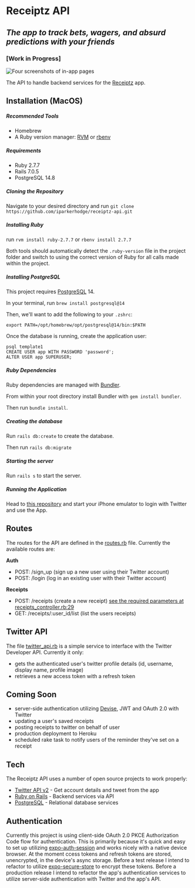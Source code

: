 # Receiptz API
## _The app to track bets, wagers, and absurd predictions with your friends_
### [Work in Progress]

![Four screenshots of in-app pages](https://i.ibb.co/c1Ddbp3/Untitled-design.jpg)

The API to handle backend services for the [Receiptz](https://github.com/iparkerhodge/receiptz) app.

## Installation (MacOS)
##### Recommended Tools
- Homebrew
- A Ruby version manager: [RVM](http://rvm.io) or [rbenv](https://github.com/rbenv/rbenv)

##### Requirements
- Ruby 2.7.7
- Rails 7.0.5
- PostgreSQL 14.8

##### Cloning the Repository
Navigate to your desired directory and run `git clone https://github.com/iparkerhodge/receiptz-api.git`

##### Installing Ruby
run `rvm install ruby-2.7.7` or `rbenv install 2.7.7`

Both tools should automatically detect the `.ruby-version` file in the project folder and switch to
using the correct version of Ruby for all calls made within the project.

##### Installing PostgreSQL
This project requires [PostgreSQL](https://www.postgresql.org) 14.

In your terminal, run `brew install postgresql@14`

Then, we'll want to add the following to your `.zshrc`:

```
export PATH=/opt/homebrew/opt/postgresql@14/bin:$PATH
```

Once the database is running, create the application user:
```
psql template1
CREATE USER app WITH PASSWORD 'password';
ALTER USER app SUPERUSER;
```

##### Ruby Dependencies
Ruby dependencies are managed with [Bundler](https://bundler.io/).

From within your root directory install Bundler with `gem install bundler`.

Then run `bundle install`.

##### Creating the database
Run `rails db:create` to create the database.

Then run `rails db:migrate`

##### Starting the server
Run `rails s` to start the server.

##### Running the Application
Head to [this repository](https://github.com/iparkerhodge/receiptz) and start your iPhone emulator to login with Twitter and use the App.

## Routes
The routes for the API are defined in the [routes.rb](config/routes.rb) file. Currently the available routes are:

**Auth**
- POST: /sign_up (sign up a new user using their Twitter account)
- POST: /login (log in an existing user with their Twitter account)

**Receipts**
- POST: /receipts (create a new receipt) [see the required parameters at receipts_controller.rb:29](app/controllers/receipts_controller.rb)
- GET: /receipts/:user_id/list (list the users receipts)

## Twitter API
The file [twitter_api.rb](app/services/twitter_api.rb) is a simple service to interface with the Twitter Developer API. Currently it only:
- gets the authenticated user's twitter profile details (id, username, display name, profile image)
- retrieves a new access token with a refresh token

## Coming Soon
- server-side authentication utilizing [Devise](https://github.com/heartcombo/devise), JWT and OAuth 2.0 with Twitter
- updating a user's saved receipts
- posting receipts to twitter on behalf of user
- production deployment to Heroku
- scheduled rake task to notify users of the reminder they've set on a receipt

## Tech

The Receiptz API uses a number of open source projects to work properly:

- [Twitter API v2](https://developer.twitter.com/en/docs/twitter-api) - Get account details and tweet from the app
- [Ruby on Rails](https://rubyonrails.org/) - Backend services via API
- [PostgreSQL](https://www.postgresql.org/) - Relational database services

## Authentication
Currently this project is using client-side OAuth 2.0 PKCE Authorization Code flow for authentication. This is primarily because it's quick and easy to set up utilizing [expo-auth-session](https://docs.expo.dev/versions/latest/sdk/auth-session) and works nicely with a native device browser. At the moment ccess tokens and refresh tokens are stored, unencrypted, in the device's async storage. Before a test release I intend to refactor to utilize [expo-secure-store](https://docs.expo.dev/versions/latest/sdk/securestore) to encrypt these tokens. Before a production release I intend to refactor the app's authentication services to utilize server-side authentication with Twitter and the app's API.
